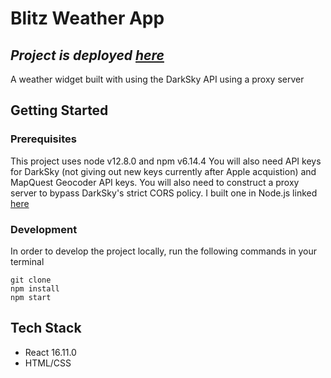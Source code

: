 # Blitz Weather App

## *Project is deployed [here](https://blitzweatherapp.herokuapp.com/)*

A weather widget built with using the DarkSky API using a proxy server

## Getting Started

### Prerequisites
This project uses node v12.8.0 and npm v6.14.4
You will also need API keys for DarkSky (not giving out new keys currently after Apple acquistion) and MapQuest Geocoder API keys. You will also need to construct a proxy server to bypass DarkSky's strict CORS policy. I built one in Node.js linked [here](https://github.com/jtx007/Blitzproxy-server)

### Development
In order to develop the project locally, run the following commands in your terminal

```
git clone
npm install
npm start
```

## Tech Stack
- React 16.11.0
- HTML/CSS
